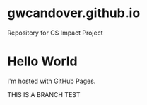# gwcandover.github.io
Repository for CS Impact Project
<!DOCTYPE html>
<html>
<body>
<h1>Hello World</h1>
<p>I'm hosted with GitHub Pages.</p>
  <!-- this is a commit description -->
  <p> THIS IS A BRANCH TEST </p>
</body>
</html>
